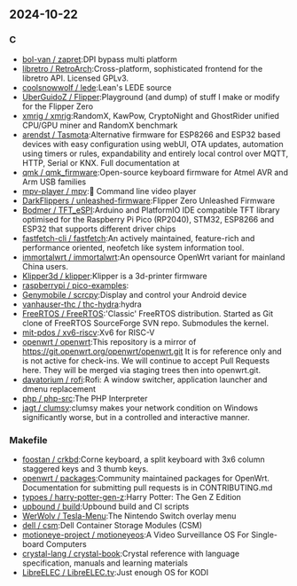 ## 2024-10-22

### C

* [bol-van / zapret](https://github.com/bol-van/zapret):DPI bypass multi platform
* [libretro / RetroArch](https://github.com/libretro/RetroArch):Cross-platform, sophisticated frontend for the libretro API. Licensed GPLv3.
* [coolsnowwolf / lede](https://github.com/coolsnowwolf/lede):Lean's LEDE source
* [UberGuidoZ / Flipper](https://github.com/UberGuidoZ/Flipper):Playground (and dump) of stuff I make or modify for the Flipper Zero
* [xmrig / xmrig](https://github.com/xmrig/xmrig):RandomX, KawPow, CryptoNight and GhostRider unified CPU/GPU miner and RandomX benchmark
* [arendst / Tasmota](https://github.com/arendst/Tasmota):Alternative firmware for ESP8266 and ESP32 based devices with easy configuration using webUI, OTA updates, automation using timers or rules, expandability and entirely local control over MQTT, HTTP, Serial or KNX. Full documentation at
* [qmk / qmk_firmware](https://github.com/qmk/qmk_firmware):Open-source keyboard firmware for Atmel AVR and Arm USB families
* [mpv-player / mpv](https://github.com/mpv-player/mpv):🎥 Command line video player
* [DarkFlippers / unleashed-firmware](https://github.com/DarkFlippers/unleashed-firmware):Flipper Zero Unleashed Firmware
* [Bodmer / TFT_eSPI](https://github.com/Bodmer/TFT_eSPI):Arduino and PlatformIO IDE compatible TFT library optimised for the Raspberry Pi Pico (RP2040), STM32, ESP8266 and ESP32 that supports different driver chips
* [fastfetch-cli / fastfetch](https://github.com/fastfetch-cli/fastfetch):An actively maintained, feature-rich and performance oriented, neofetch like system information tool.
* [immortalwrt / immortalwrt](https://github.com/immortalwrt/immortalwrt):An opensource OpenWrt variant for mainland China users.
* [Klipper3d / klipper](https://github.com/Klipper3d/klipper):Klipper is a 3d-printer firmware
* [raspberrypi / pico-examples](https://github.com/raspberrypi/pico-examples):
* [Genymobile / scrcpy](https://github.com/Genymobile/scrcpy):Display and control your Android device
* [vanhauser-thc / thc-hydra](https://github.com/vanhauser-thc/thc-hydra):hydra
* [FreeRTOS / FreeRTOS](https://github.com/FreeRTOS/FreeRTOS):'Classic' FreeRTOS distribution. Started as Git clone of FreeRTOS SourceForge SVN repo. Submodules the kernel.
* [mit-pdos / xv6-riscv](https://github.com/mit-pdos/xv6-riscv):Xv6 for RISC-V
* [openwrt / openwrt](https://github.com/openwrt/openwrt):This repository is a mirror of https://git.openwrt.org/openwrt/openwrt.git It is for reference only and is not active for check-ins. We will continue to accept Pull Requests here. They will be merged via staging trees then into openwrt.git.
* [davatorium / rofi](https://github.com/davatorium/rofi):Rofi: A window switcher, application launcher and dmenu replacement
* [php / php-src](https://github.com/php/php-src):The PHP Interpreter
* [jagt / clumsy](https://github.com/jagt/clumsy):clumsy makes your network condition on Windows significantly worse, but in a controlled and interactive manner.

### Makefile

* [foostan / crkbd](https://github.com/foostan/crkbd):Corne keyboard, a split keyboard with 3x6 column staggered keys and 3 thumb keys.
* [openwrt / packages](https://github.com/openwrt/packages):Community maintained packages for OpenWrt. Documentation for submitting pull requests is in CONTRIBUTING.md
* [typoes / harry-potter-gen-z](https://github.com/typoes/harry-potter-gen-z):Harry Potter: The Gen Z Edition
* [upbound / build](https://github.com/upbound/build):Upbound build and CI scripts
* [WerWolv / Tesla-Menu](https://github.com/WerWolv/Tesla-Menu):The Nintendo Switch overlay menu
* [dell / csm](https://github.com/dell/csm):Dell Container Storage Modules (CSM)
* [motioneye-project / motioneyeos](https://github.com/motioneye-project/motioneyeos):A Video Surveillance OS For Single-board Computers
* [crystal-lang / crystal-book](https://github.com/crystal-lang/crystal-book):Crystal reference with language specification, manuals and learning materials
* [LibreELEC / LibreELEC.tv](https://github.com/LibreELEC/LibreELEC.tv):Just enough OS for KODI
